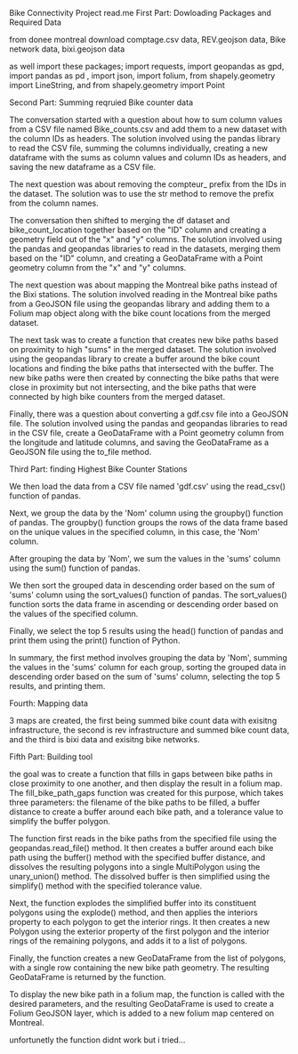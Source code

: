 Bike Connectivity Project read.me
First Part: Dowloading Packages and Required Data

from donee montreal download comptage.csv data, REV.geojson data, Bike network data, bixi.geojson data

as well import these packages; import requests, import geopandas as gpd, import pandas as pd , import json, import folium, from shapely.geometry import LineString, and from shapely.geometry import Point

Second Part: Summing reqruied Bike counter data

The conversation started with a question about how to sum column values from a CSV file named Bike_counts.csv and add them to a new dataset with the column IDs as headers. The solution involved using the pandas library to read the CSV file, summing the columns individually, creating a new dataframe with the sums as column values and column IDs as headers, and saving the new dataframe as a CSV file.

The next question was about removing the compteur_ prefix from the IDs in the dataset. The solution was to use the str method to remove the prefix from the column names.

The conversation then shifted to merging the df dataset and bike_count_location together based on the "ID" column and creating a geometry field out of the "x" and "y" columns. The solution involved using the pandas and geopandas libraries to read in the datasets, merging them based on the "ID" column, and creating a GeoDataFrame with a Point geometry column from the "x" and "y" columns.

The next question was about mapping the Montreal bike paths instead of the Bixi stations. The solution involved reading in the Montreal bike paths from a GeoJSON file using the geopandas library and adding them to a Folium map object along with the bike count locations from the merged dataset.

The next task was to create a function that creates new bike paths based on proximity to high "sums" in the merged dataset. The solution involved using the geopandas library to create a buffer around the bike count locations and finding the bike paths that intersected with the buffer. The new bike paths were then created by connecting the bike paths that were close in proximity but not intersecting, and the bike paths that were connected by high bike counters from the merged dataset.

Finally, there was a question about converting a gdf.csv file into a GeoJSON file. The solution involved using the pandas and geopandas libraries to read in the CSV file, create a GeoDataFrame with a Point geometry column from the longitude and latitude columns, and saving the GeoDataFrame as a GeoJSON file using the to_file method.

Third Part: finding Highest Bike Counter Stations

We then load the data from a CSV file named 'gdf.csv' using the read_csv() function of pandas.

Next, we group the data by the 'Nom' column using the groupby() function of pandas. The groupby() function groups the rows of the data frame based on the unique values in the specified column, in this case, the 'Nom' column.

After grouping the data by 'Nom', we sum the values in the 'sums' column using the sum() function of pandas.

We then sort the grouped data in descending order based on the sum of 'sums' column using the sort_values() function of pandas. The sort_values() function sorts the data frame in ascending or descending order based on the values of the specified column.

Finally, we select the top 5 results using the head() function of pandas and print them using the print() function of Python.

In summary, the first method involves grouping the data by 'Nom', summing the values in the 'sums' column for each group, sorting the grouped data in descending order based on the sum of 'sums' column, selecting the top 5 results, and printing them.

Fourth: Mapping data

3 maps are created, the first being summed bike count data with exisitng infrastructure, the second is rev infrastructure and summed bike count data, and the third is bixi data and exisitng bike networks.

Fifth Part: Building tool

the goal was to create a function that fills in gaps between bike paths in close proximity to one another, and then display the result in a folium map. The fill_bike_path_gaps function was created for this purpose, which takes three parameters: the filename of the bike paths to be filled, a buffer distance to create a buffer around each bike path, and a tolerance value to simplify the buffer polygon.

The function first reads in the bike paths from the specified file using the geopandas.read_file() method. It then creates a buffer around each bike path using the buffer() method with the specified buffer distance, and dissolves the resulting polygons into a single MultiPolygon using the unary_union() method. The dissolved buffer is then simplified using the simplify() method with the specified tolerance value.

Next, the function explodes the simplified buffer into its constituent polygons using the explode() method, and then applies the interiors property to each polygon to get the interior rings. It then creates a new Polygon using the exterior property of the first polygon and the interior rings of the remaining polygons, and adds it to a list of polygons.

Finally, the function creates a new GeoDataFrame from the list of polygons, with a single row containing the new bike path geometry. The resulting GeoDataFrame is returned by the function.

To display the new bike path in a folium map, the function is called with the desired parameters, and the resulting GeoDataFrame is used to create a Folium GeoJSON layer, which is added to a new folium map centered on Montreal.

unfortunetly the function didnt work but i tried...
